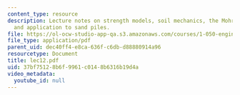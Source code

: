 ```yaml
---
content_type: resource
description: Lecture notes on strength models, soil mechanics, the Mohr-Coulomb model,
  and application to sand piles.
file: https://ol-ocw-studio-app-qa.s3.amazonaws.com/courses/1-050-engineering-mechanics-i-fall-2007/37bf75128b6f9961c0148b6316b19d4a_lec12.pdf
file_type: application/pdf
parent_uid: dec40ff4-e8ca-636f-c6db-d88880914a96
resourcetype: Document
title: lec12.pdf
uid: 37bf7512-8b6f-9961-c014-8b6316b19d4a
video_metadata:
  youtube_id: null
---
```


